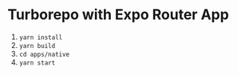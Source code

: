 # Turborepo with Expo Router App

1. `yarn install`
2. `yarn build`
3. `cd apps/native`
4. `yarn start`
